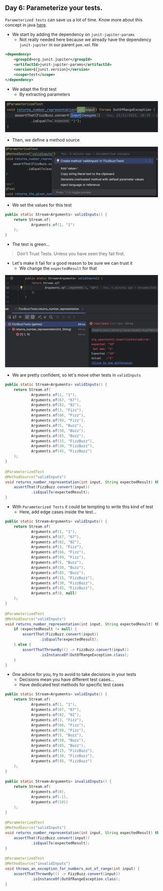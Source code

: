 ## Day 6: Parameterize your tests.

`Parameterized tests` can save us a lot of time. Know more about this concept in java [here](https://www.baeldung.com/parameterized-tests-junit-5).

- We start by adding the dependency on `junit-jupiter-params` 
  - Not really needed here because we already have the dependency `junit-jupiter` in our parent `pom.xml` file

```xml
<dependency>
    <groupId>org.junit.jupiter</groupId>
    <artifactId>junit-jupiter-params</artifactId>
    <version>${junit.version}</version>
    <scope>test</scope>
</dependency>
```

- We adapt the first test
  - By extracting parameters

![Extract Parameter](img/extract-parameter.png)

- Then, we define a method source

![Method source](img/method-source.png)

- We set the values for this test

```java
public static Stream<Arguments> validInputs() {
    return Stream.of(
            Arguments.of(1, "1")
    );
}
```

- The test is green...

> Don't Trust Tests. Unless you have seen they fail first.

- Let's make it fail for a good reason to be sure we can trust it
  - We change the `expectedResult` for that

![Change expected result](img/change-expected-result.png)

- We are pretty confident, so let's move other tests in `validInputs`

```java
public static Stream<Arguments> validInputs() {
    return Stream.of(
            Arguments.of(1, "1"),
            Arguments.of(67, "67"),
            Arguments.of(82, "82"),
            Arguments.of(3, "Fizz"),
            Arguments.of(66, "Fizz"),
            Arguments.of(99, "Fizz"),
            Arguments.of(5, "Buzz"),
            Arguments.of(50, "Buzz"),
            Arguments.of(85, "Buzz"),
            Arguments.of(15, "FizzBuzz"),
            Arguments.of(30, "FizzBuzz"),
            Arguments.of(45, "FizzBuzz")
    );
}

@ParameterizedTest
@MethodSource("validInputs")
void returns_number_representation(int input, String expectedResult) throws OutOfRangeException {
    assertThat(FizzBuzz.convert(input))
            .isEqualTo(expectedResult);
}
```

- With `Parameterized Tests` it could be tempting to write this kind of test
  - Here, add edge cases inside the test...

```java
public static Stream<Arguments> validInputs() {
    return Stream.of(
            Arguments.of(1, "1"),
            Arguments.of(67, "67"),
            Arguments.of(82, "82"),
            Arguments.of(3, "Fizz"),
            Arguments.of(66, "Fizz"),
            Arguments.of(99, "Fizz"),
            Arguments.of(5, "Buzz"),
            Arguments.of(50, "Buzz"),
            Arguments.of(85, "Buzz"),
            Arguments.of(15, "FizzBuzz"),
            Arguments.of(30, "FizzBuzz"),
            Arguments.of(45, "FizzBuzz"),
            Arguments.of(0, null)
    );
}

@ParameterizedTest
@MethodSource("validInputs")
void returns_number_representation(int input, String expectedResult) throws OutOfRangeException {
    if (expectedResult != null) {
        assertThat(FizzBuzz.convert(input))
                .isEqualTo(expectedResult);
    } else {
        assertThatThrownBy(() -> FizzBuzz.convert(input))
                .isInstanceOf(OutOfRangeException.class);
    }
}
```

- One advice for you, try to avoid to take decisions in your tests
  - Decisions mean you have different test cases...
  - Have dedicated test methods for specific test cases

```java
public static Stream<Arguments> validInputs() {
    return Stream.of(
            Arguments.of(1, "1"),
            Arguments.of(67, "67"),
            Arguments.of(82, "82"),
            Arguments.of(3, "Fizz"),
            Arguments.of(66, "Fizz"),
            Arguments.of(99, "Fizz"),
            Arguments.of(5, "Buzz"),
            Arguments.of(50, "Buzz"),
            Arguments.of(85, "Buzz"),
            Arguments.of(15, "FizzBuzz"),
            Arguments.of(30, "FizzBuzz"),
            Arguments.of(45, "FizzBuzz")
    );
}

public static Stream<Arguments> invalidInputs() {
    return Stream.of(
            Arguments.of(0),
            Arguments.of(-1),
            Arguments.of(101)
    );
}

@ParameterizedTest
@MethodSource("validInputs")
void returns_number_representation(int input, String expectedResult) throws OutOfRangeException {
    assertThat(FizzBuzz.convert(input))
            .isEqualTo(expectedResult);
}

@ParameterizedTest
@MethodSource("invalidInputs")
void throws_an_exception_for_numbers_out_of_range(int input) {
    assertThatThrownBy(() -> FizzBuzz.convert(input))
            .isInstanceOf(OutOfRangeException.class);
}
```
